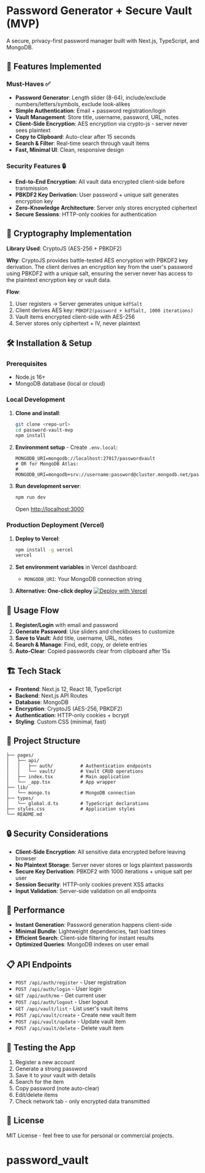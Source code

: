 # Password Generator + Secure Vault (MVP)

A secure, privacy-first password manager built with Next.js, TypeScript, and MongoDB.

## 🚀 Features Implemented

### Must-Haves ✅
- **Password Generator**: Length slider (8-64), include/exclude numbers/letters/symbols, exclude look-alikes
- **Simple Authentication**: Email + password registration/login
- **Vault Management**: Store title, username, password, URL, notes
- **Client-Side Encryption**: AES encryption via crypto-js - server never sees plaintext
- **Copy to Clipboard**: Auto-clear after 15 seconds
- **Search & Filter**: Real-time search through vault items
- **Fast, Minimal UI**: Clean, responsive design

### Security Features 🔒
- **End-to-End Encryption**: All vault data encrypted client-side before transmission
- **PBKDF2 Key Derivation**: User password + unique salt generates encryption key
- **Zero-Knowledge Architecture**: Server only stores encrypted ciphertext
- **Secure Sessions**: HTTP-only cookies for authentication

## 🔐 Cryptography Implementation

**Library Used**: CryptoJS (AES-256 + PBKDF2)

**Why**: CryptoJS provides battle-tested AES encryption with PBKDF2 key derivation. The client derives an encryption key from the user's password using PBKDF2 with a unique salt, ensuring the server never has access to the plaintext encryption key or vault data.

**Flow**:
1. User registers → Server generates unique `kdfSalt`
2. Client derives AES key: `PBKDF2(password + kdfSalt, 1000 iterations)`
3. Vault items encrypted client-side with AES-256
4. Server stores only ciphertext + IV, never plaintext

## 🛠 Installation & Setup

### Prerequisites
- Node.js 16+
- MongoDB database (local or cloud)

### Local Development
1. **Clone and install**:
   ```bash
   git clone <repo-url>
   cd password-vault-mvp
   npm install
   ```

2. **Environment setup** - Create `.env.local`:
   ```env
   MONGODB_URI=mongodb://localhost:27017/passwordvault
   # OR for MongoDB Atlas:
   # MONGODB_URI=mongodb+srv://username:password@cluster.mongodb.net/passwordvault
   ```

3. **Run development server**:
   ```bash
   npm run dev
   ```
   
   Open [http://localhost:3000](http://localhost:3000)

### Production Deployment (Vercel)

1. **Deploy to Vercel**:
   ```bash
   npm install -g vercel
   vercel
   ```

2. **Set environment variables** in Vercel dashboard:
   - `MONGODB_URI`: Your MongoDB connection string

3. **Alternative: One-click deploy**
   [![Deploy with Vercel](https://vercel.com/button)](https://vercel.com/new/clone?repository-url=https://github.com/yourusername/password-vault-mvp)

## 📱 Usage Flow

1. **Register/Login** with email and password
2. **Generate Password**: Use sliders and checkboxes to customize
3. **Save to Vault**: Add title, username, URL, notes
4. **Search & Manage**: Find, edit, copy, or delete entries
5. **Auto-Clear**: Copied passwords clear from clipboard after 15s

## 🏗 Tech Stack

- **Frontend**: Next.js 12, React 18, TypeScript
- **Backend**: Next.js API Routes
- **Database**: MongoDB
- **Encryption**: CryptoJS (AES-256, PBKDF2)
- **Authentication**: HTTP-only cookies + bcrypt
- **Styling**: Custom CSS (minimal, fast)

## 📁 Project Structure

```
├── pages/
│   ├── api/
│   │   ├── auth/          # Authentication endpoints
│   │   └── vault/         # Vault CRUD operations
│   ├── index.tsx          # Main application
│   └── _app.tsx           # App wrapper
├── lib/
│   └── mongo.ts           # MongoDB connection
├── types/
│   └── global.d.ts        # TypeScript declarations
├── styles.css             # Application styles
└── README.md
```

## 🔒 Security Considerations

- **Client-Side Encryption**: All sensitive data encrypted before leaving browser
- **No Plaintext Storage**: Server never stores or logs plaintext passwords
- **Secure Key Derivation**: PBKDF2 with 1000 iterations + unique salt per user
- **Session Security**: HTTP-only cookies prevent XSS attacks
- **Input Validation**: Server-side validation on all endpoints

## 🚀 Performance

- **Instant Generation**: Password generation happens client-side
- **Minimal Bundle**: Lightweight dependencies, fast load times
- **Efficient Search**: Client-side filtering for instant results
- **Optimized Queries**: MongoDB indexes on user email

## 📋 API Endpoints

- `POST /api/auth/register` - User registration
- `POST /api/auth/login` - User login
- `GET /api/auth/me` - Get current user
- `POST /api/auth/logout` - User logout
- `GET /api/vault/list` - List user's vault items
- `POST /api/vault/create` - Create new vault item
- `POST /api/vault/update` - Update vault item
- `POST /api/vault/delete` - Delete vault item

## 🧪 Testing the App

1. Register a new account
2. Generate a strong password
3. Save it to your vault with details
4. Search for the item
5. Copy password (note auto-clear)
6. Edit/delete items
7. Check network tab - only encrypted data transmitted

## 📝 License

MIT License - feel free to use for personal or commercial projects.
# password_vault
